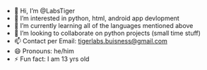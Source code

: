 - 👋 Hi, I’m @LabsTiger
- 👀 I’m interested in python, html, android app devlopment
- 🌱 I’m currently learning all of the languages mentioned above
- 💞️ I’m looking to collaborate on python projects (small time stuff)
- 📫 Contact per Email: tigerlabs.buisness@gmail.com
- 😄 Pronouns: he/him
- ⚡ Fun fact: I am 13 yrs old

